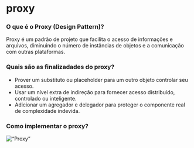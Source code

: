 # proxy
<h3>O que é o Proxy (Design Pattern)?</h3>
<p>
  Proxy é um padrão de projeto que facilita o acesso de informações e arquivos, diminuindo o número de instâncias de objetos e a comunicação com outras plataformas.  
</p>

<h3>Quais são as finalizadades do proxy?</h3>
<ul>
  <li>Prover um substituto ou placeholder para um outro objeto controlar seu acesso.</li>
  <li>Usar um nível extra de indireção para fornecer acesso distribuído, controlado ou inteligente.</li>
  <li>Adicionar um agregador e delegador para proteger o componente real de complexidade indevida.</li>
</ul>

<h3>Como implementar o proxy?</h3>
<img
  src=“Proxy.png”
  raw=true
  alt=“Proxy”
  style=“margin-right: 10px;”
/>
